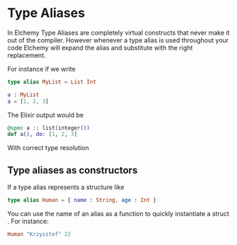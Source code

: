 # Type Aliases

In Elchemy Type Aliases are completely virtual constructs that never make it out of the compiler.
However whenever a type alias is used throughout your code Elchemy will expand the alias and substitute with the right replacement.

For instance if we write

``` elm
type alias MyList = List Int

a : MyList
a = [1, 2, 3]
```

The Elixir output would be

``` elixir
@spec a :: list(integer())
def a(), do: [1, 2, 3]
```
With correct type resolution


## Type aliases as constructors

If a type alias represents a structure like

``` elm
type alias Human = { name : String, age : Int }
```
You can use the name of an alias as a function to quickly instantiate a struct
. For instance:

``` elm
Human "Krzysztof" 22
```

